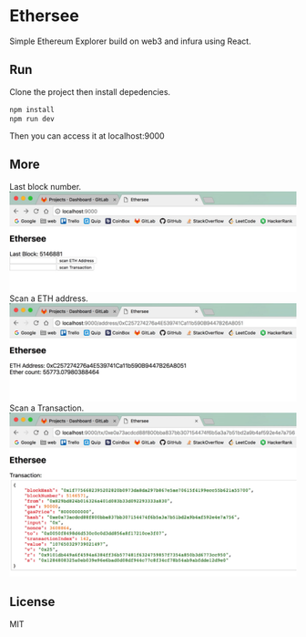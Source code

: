 # Ethersee

Simple Ethereum Explorer build on web3 and infura using React.

## Run
Clone the project then install depedencies.
``` shell
npm install
npm run dev
```
Then you can access it at localhost:9000
## More
Last block number.
<img src="./ethersee1.png">
Scan a ETH address.
<img src="./ethersee2.png">
Scan a Transaction.
<img src="./ethersee3.png">

## License
MIT